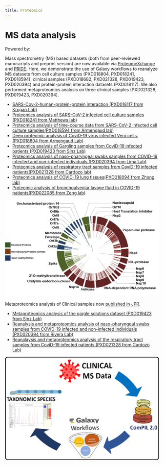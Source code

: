 ```yaml
---
title: Proteomics
---
```


# MS data analysis


<p class="shieldlist">
Powered by:
<FlatShield label="usegalaxy" message="eu" href="https://usegalaxy.eu"/>
<FlatShield label="usegalaxy" message="fr" href="https://usegalaxy.fr"/>
</p>



Mass spectrometry (MS) based datasets (both from peer-reviewed manuscripts and preprint version) are now available
via [ProteomeXchange](https://massive.ucsd.edu/ProteoSAFe/static/corona-mass-kb.jsp) and
[PRIDE](https://www.ebi.ac.uk/pride/archive?filter=project_tags_facet%3D%3DSars-cov-2). Here, we demonstrate the use of Galaxy workflows to reanalyze MS datasets from cell culture samples (PXD018804, PXD018241, PXD018594), clinical samples (PXD018682, PXD021328, PXD019423, PXD020394) and protein-protein interaction datasets (PXD018117). We also performed metaproteomics analysis on three clinical samples (PXD021328, PXD019423, PXD020394). 

  * [SARS-Cov-2-human-protein-protein interaction (PXD018117 from Krogan Lab)](PXD018117)
  * [Proteomics analysis of SARS-CoV-2 infected cell culture samples (PXD018241 from Matthews lab)](PXD018241)
  * [Proteomics analysis of time-course data from SARS-CoV-2 infected cell culture samples(PXD018594 from Armengaud lab)](PXD018594)
  * [Deep proteomic analysis of CoviD-19 virus infected Vero cells. (PXD018804 from Armengaud Lab)](PXD018804)
  * [Proteomics analysis of Gargling samples from CoviD-19 infected patients (PXD019423 from Sinz Lab)](PXD019423)
  * [Proteomics analysis of naso-pharyngeal swabs samples from COVID-19 infected and non-infected individuals (PXD020394 from Lima Lab)](PXD020394)
  * [Proteomics analysis of respiratory tract samples from CoviD-19 infected patients(PXD021328 from Cardozo lab)](PXD021328)
  * [Proteomics analysis of COVID-19 lung tissues(PXD018094 from Zhong lab)](PXD018094)
  * [Proteomic analysis of bronchoalveolar lavage fluid in COVID-19 patients(PXD022085 from Zeng lab)](PXD022085)
  
![](./img/CircosFinal.png)
  
  Metaproteomics analysis of Clinical samples now [published in JPR](https://pubs.acs.org/doi/10.1021/acs.jproteome.0c00822).
  * [Metaproteomics analysis of the gargle solutions dataset (PXD019423 from Sinz Lab)](mPXD019423)
  * [Reanalysis and metaproteomics analysis of naso-pharyngeal swabs samples from COVID-19 infected and non-infected individuals (PXD020394 from Rivera Lab)](mPXD020394)
  * [Reanalaysis and metaproteomics analysis of the respiratory tract samples from CoviD-19 infected patients (PXD021328 from Cardozo Lab)](mPXD021328)
  
![](./img/MP_COVID19page.png)

